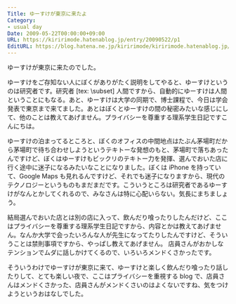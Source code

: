 ```yaml
---
Title: ゆーすけが東京に来たよ
Category:
- usual day
Date: 2009-05-22T00:00:00+09:00
URL: https://kiririmode.hatenablog.jp/entry/20090522/p1
EditURL: https://blog.hatena.ne.jp/kiririmode/kiririmode.hatenablog.jp/atom/entry/8454420450078213055
---
```



ゆーすけが東京に来たのでした。


ゆーすけをご存知ない人にぼくがありがたく説明をしてやると、ゆーすけというのは研究者です。研究者 [tex: \subset] 人間ですから、自動的にゆーすけは人間ということにもなる。あと、ゆーすけは大学の同期で、博士課程で、今日は学会発表で東京まで来てました。あとはぼくとゆーすけの間の秘密みたいな感じにして、他のことは教えてあげません。プライバシーを尊重する理系学生日記ですこんにちは。

ゆーすけの泊まってるところと、ぼくのオフィスの中間地点はたぶん茅場町だから茅場町で待ち合わせしようというテキトーな発想のもと、茅場町で落ちあったんですけど、ぼくはゆーすけもビックリのテキトー力を発揮、選んでおいた店に行く途中に迷子になるみたいなことになりました。ぼくは iPhone を持っていて、Google Maps も見れるんですけど、それでも迷子になりますから、現代のテクノロジーというものもまだまだです。こういうところは研究者であるゆーすけがなんとかしてくれるので、みなさんは特に心配いらない。気長にまちましょう。

結局選んでおいた店とは別の店に入って、飲んだり喰ったりしたんだけど、ここはプライバシーを尊重する理系学生日記ですから、内容とかは教えてあげません。なんか大学で会ったいろんな人が先生になってたりしたんですけど、そういうことは禁則事項ですから、やっぱし教えてあげません。
店員さんがおかしなテンションでムダに話しかけてくるので、いろいろメンドくさかったです。

そういうわけでゆーすけが東京に来て、ゆーすけと楽しく飲んだり喰ったり話したりして、とても楽しい夜で、ここはプライバシーを重視する blog で、店員さんはメンドくさかった、店員さんがメンドくさいのはよくないですね、気をつけようというおはなしでした。
